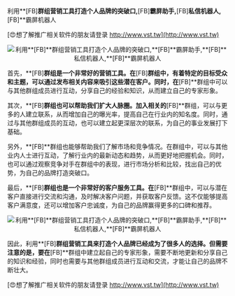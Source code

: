 利用**[FB]**群组营销工具打造个人品牌的突破口,**[FB]**霸屏助手,**[FB]**私信机器人,**[FB]**霸屏机器人

[😍想了解推广相关软件的朋友请登录 http://www.vst.tw](http://www.vst.tw)

 <center><img src="https://vst.tw/MP4/tuiguang/png/7.png" alt="利用**[FB]**群组营销工具打造个人品牌的突破口,**[FB]**霸屏助手,**[FB]**私信机器人,**[FB]**霸屏机器人"></center>

首先，**[FB]**群组是一个非常好的营销工具。在**[FB]**群组中，有着特定的目标受众和主题，可以通过发布相关内容来吸引这些潜在客户。同时，在**[FB]**群组中可以与其他群组成员进行互动，分享自己的经验和知识，从而建立自己的专家形象。

其次，**[FB]**群组也可以帮助我们扩大人脉圈。加入相关的**[FB]**群组，可以与更多的人建立联系，从而增加自己的曝光率，提高自己在行业内的知名度。同时，通过与其他群组成员的互动，也可以建立起更深层次的联系，为自己的事业发展打下基础。

另外，**[FB]**群组也能够帮助我们了解市场和竞争情况。在群组中，可以与其他业内人士进行互动，了解行业内的最新动态和趋势，从而更好地把握机会。同时，也可以通过观察竞争对手在群组中的表现，进行市场分析和比较，找出自己的优势，为自己的品牌打造突破口。

最后，**[FB]**群组也是一个非常好的客户服务工具。在**[FB]**群组中，可以与潜在客户直接进行交流和沟通，及时解决客户问题，并获取客户反馈。这不仅能够提高客户满意度，还可以增加客户忠诚度，为自己的品牌赢得更多的口碑和推荐。

 <center><img src="https://vst.tw/MP4/tuiguang/png/6.png" alt="利用**[FB]**群组营销工具打造个人品牌的突破口,**[FB]**霸屏助手,**[FB]**私信机器人,**[FB]**霸屏机器人"></center>

因此，利用**[FB]**群组营销工具来打造个人品牌已经成为了很多人的选择。但需要注意的是，要在**[FB]**群组中建立起自己的专家形象，需要不断地更新和分享自己的知识和经验，同时也需要与其他群组成员进行互动和交流，才能让自己的品牌不断壮大。

[😍想了解推广相关软件的朋友请登录 http://www.vst.tw](http://www.vst.tw)



